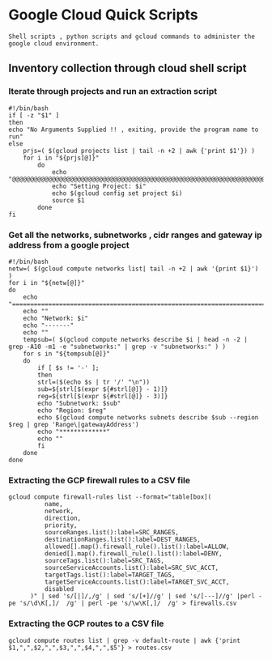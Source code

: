 # Google Cloud Quick Scripts

```
Shell scripts , python scripts and gcloud commands to administer the google cloud environment.
```

## Inventory collection through cloud shell script

### Iterate through projects and run an extraction script

```
#!/bin/bash
if [ -z "$1" ]
then
echo "No Arguments Supplied !! , exiting, provide the program name to run"
else
	prjs=( $(gcloud projects list | tail -n +2 | awk {'print $1'}) )
	for i in "${prjs[@]}"
		do
			echo "@@@@@@@@@@@@@@@@@@@@@@@@@@@@@@@@@@@@@@@@@@@@@@@@@@@@@@@@@@@@@@@@@@@@@@"
			echo "Setting Project: $i"
			echo $(gcloud config set project $i)
			source $1	
		done
fi

```

### Get all the networks, subnetworks , cidr ranges and gateway ip address from a google project

```
#!/bin/bash
netw=( $(gcloud compute networks list| tail -n +2 | awk '{print $1}') )
for i in "${netw[@]}"
do
	echo "======================================================================"
	echo ""
	echo "Network: $i"
	echo "-------"
	echo ""
	tempsub=( $(gcloud compute networks describe $i | head -n -2 | grep -A10 -m1 -e "subnetworks:" | grep -v "subnetworks:" ) )
	for s in "${tempsub[@]}"
	do
		if [ $s != '-' ];
		then
		strl=($(echo $s | tr '/' "\n"))
		sub=${strl[$(expr ${#strl[@]} - 1)]}
		reg=${strl[$(expr ${#strl[@]} - 3)]}
		echo "Subnetwork: $sub"
		echo "Region: $reg"
		echo $(gcloud compute networks subnets describe $sub --region $reg | grep 'Range\|gatewayAddress')
		echo "*************"
		echo ""
		fi
	done
done

```



### Extracting the GCP firewall rules to a CSV file

```
gcloud compute firewall-rules list --format="table[box](
          name,
          network,
          direction,
          priority,
          sourceRanges.list():label=SRC_RANGES,
          destinationRanges.list():label=DEST_RANGES,
          allowed[].map().firewall_rule().list():label=ALLOW,
          denied[].map().firewall_rule().list():label=DENY,
          sourceTags.list():label=SRC_TAGS,
          sourceServiceAccounts.list():label=SRC_SVC_ACCT,
          targetTags.list():label=TARGET_TAGS,
          targetServiceAccounts.list():label=TARGET_SVC_ACCT,
          disabled
      )" | sed 's/[|]/,/g' | sed 's/[+]//g' | sed 's/[---]//g' |perl -pe 's/\d\K[,]/  /g' | perl -pe 's/\w\K[,]/  /g' > firewalls.csv
```

### Extracting the GCP routes to a CSV file

```
gcloud compute routes list | grep -v default-route | awk {'print $1,",",$2,",",$3,",",$4,",",$5'} > routes.csv
```

